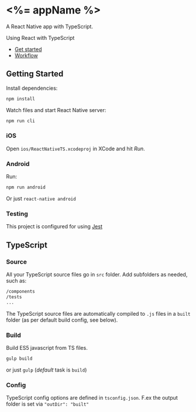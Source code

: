 # <%= appName %>

A React Native app with TypeScript.

Using React with TypeScript
- [Get started](http://source.coveo.com/2015/11/21/using-react-jsx-with-typescript/)
- [Workflow](http://blog.wolksoftware.com/working-with-react-and-typescript)

## Getting Started

Install dependencies:

```sh
npm install
```

Watch files and start React Native server:

```sh
npm run cli
```

### iOS

Open `ios/ReactNativeTS.xcodeproj` in XCode and hit *Run*.

### Android

Run:

```sh
npm run android
```

Or just `react-native android`

### Testing

This project is configured for using [Jest](https://facebook.github.io/jest/docs/tutorial-react.html)

## TypeScript

### Source

All your TypeScript source files go in `src` folder. Add subfolders as needed, such as:

```sh
/components
/tests
...
```

The TypeScript source files are automatically compiled to `.js` files in a `built` folder (as per default build config, see below).

### Build

Build ES5 javascript from TS files.

```sh
gulp build
```

or just `gulp` (*default* task is `build`)

### Config

TypeScript config options are defined in `tsconfig.json`. F.ex the output folder is set via `"outDir": "built"`

